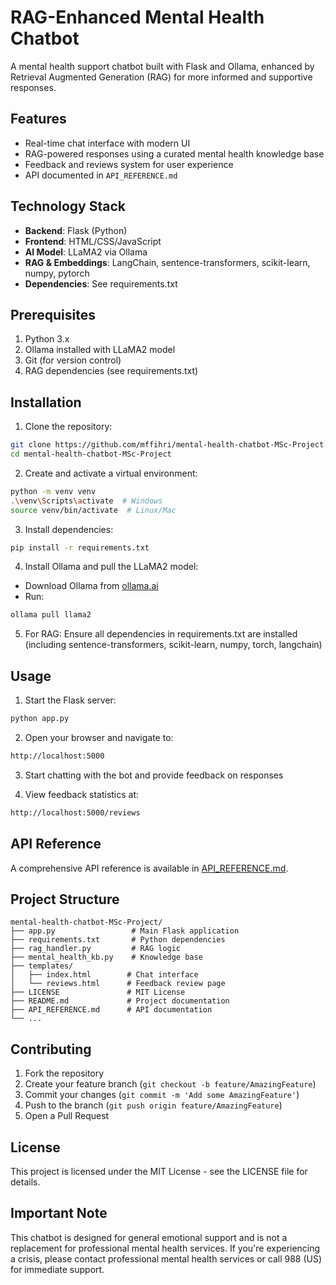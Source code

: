 # RAG-Enhanced Mental Health Chatbot

A mental health support chatbot built with Flask and Ollama, enhanced by Retrieval Augmented Generation (RAG) for more informed and supportive responses.

## Features

- Real-time chat interface with modern UI
- RAG-powered responses using a curated mental health knowledge base
- Feedback and reviews system for user experience
- API documented in `API_REFERENCE.md`

## Technology Stack

- **Backend**: Flask (Python)
- **Frontend**: HTML/CSS/JavaScript
- **AI Model**: LLaMA2 via Ollama
- **RAG & Embeddings**: LangChain, sentence-transformers, scikit-learn, numpy, pytorch
- **Dependencies**: See requirements.txt

## Prerequisites

1. Python 3.x
2. Ollama installed with LLaMA2 model
3. Git (for version control)
4. RAG dependencies (see requirements.txt)

## Installation

1. Clone the repository:
```bash
git clone https://github.com/mffihri/mental-health-chatbot-MSc-Project.git
cd mental-health-chatbot-MSc-Project
```

2. Create and activate a virtual environment:
```bash
python -m venv venv
.\venv\Scripts\activate  # Windows
source venv/bin/activate  # Linux/Mac
```

3. Install dependencies:
```bash
pip install -r requirements.txt
```

4. Install Ollama and pull the LLaMA2 model:
- Download Ollama from [ollama.ai](https://ollama.ai)
- Run:
```bash
ollama pull llama2
```

5. For RAG: Ensure all dependencies in requirements.txt are installed (including sentence-transformers, scikit-learn, numpy, torch, langchain)

## Usage

1. Start the Flask server:
```bash
python app.py
```

2. Open your browser and navigate to:
```bash
http://localhost:5000
```

3. Start chatting with the bot and provide feedback on responses

4. View feedback statistics at:
```bash
http://localhost:5000/reviews
```

## API Reference

A comprehensive API reference is available in [API_REFERENCE.md](./API_REFERENCE.md).

## Project Structure

```
mental-health-chatbot-MSc-Project/
├── app.py                 # Main Flask application
├── requirements.txt       # Python dependencies
├── rag_handler.py         # RAG logic
├── mental_health_kb.py    # Knowledge base
├── templates/
│   ├── index.html        # Chat interface
│   └── reviews.html      # Feedback review page
├── LICENSE               # MIT License
├── README.md             # Project documentation
├── API_REFERENCE.md      # API documentation
└── ...
```

## Contributing

1. Fork the repository
2. Create your feature branch (`git checkout -b feature/AmazingFeature`)
3. Commit your changes (`git commit -m 'Add some AmazingFeature'`)
4. Push to the branch (`git push origin feature/AmazingFeature`)
5. Open a Pull Request

## License

This project is licensed under the MIT License - see the LICENSE file for details.

## Important Note

This chatbot is designed for general emotional support and is not a replacement for professional mental health services. If you're experiencing a crisis, please contact professional mental health services or call 988 (US) for immediate support.
